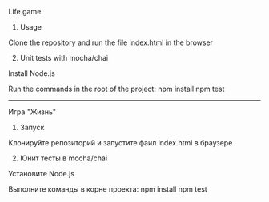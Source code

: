 Life game

1. Usage

Сlone the repository and run the file index.html in the browser

2. Unit tests with mocha/chai

Install Node.js

Run the commands in the root of the project:
npm install
npm test

---

Игра "Жизнь"

1. Запуск

Клонируйте репозиторий и запустите фаил index.html в браузере

2. Юнит тесты в mocha/chai

Установите Node.js

Выполните команды в корне проекта:
npm install
npm test